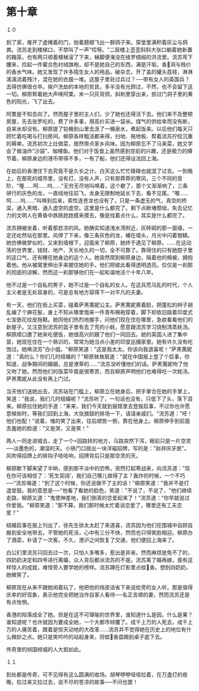 # 第十章

１０

到了家，推开了虚掩着的门，拍着膀翅飞出一群鸽子来。穿堂里满积着灰尘与鸽粪。流苏走到楼梯口，不禁叫了一声"哎呀。"二层楼上歪歪斜斜大张口躺着她新置的箱笼，也有两只顺着楼梯滚了下来，梯脚便淹没在绫罗绸缎的洪流里。流苏弯下腰来，捡起一件蜜合色衬绒旗袍，却不是她自己的东西，满是汗垢，香洞与贱价的香水气味。她又发现了许多陌生女人的用品，破杂志，开了盖的罐头荔枝，淋淋漓漓流着残汁，混在她的衣服一堆。这屋子里驻过兵过？──带有女人的英国兵？去得仿佛很仓卒。挨户洗劫的本地的贫民，多半没有光顾过，不然，也不会留下这一切。柳原帮着她大声唤阿栗。末一只灰背鸽，斜刺里穿出来，掠过门洞子里的黄色的阳光，飞了出去。

阿栗是不知去向了。然而屋子里的主人们，少了她也还得活下去。他们来不及整顿房屋，先去张罗吃的，费了许多事，用高价买进一袋米。煤气的供给幸而没有断，自来水却没有。柳原提了铅桶到山里去汲了一桶泉水，煮起饭来。以后他们每天只顾忙着吃喝与打扫房间。柳原各样粗活都来得，扫地、拖地板、帮着流苏拧绞沉重的褥单。流苏初次上灶做菜，居然带点家乡风味。因为柳原忘不了马来菜，她又学会了做油炸"沙袋"、咖哩鱼。他们对于饭食上虽然感到空前的兴趣，还是极力的撙节着。柳原身边的港币带得不多，一有了船，他们还得设法回上海。

在劫后的香港住下去究竟不是久长之计。白天这么忙忙碌碌也就混了过去。一到晚上，在那死的城市里，没有灯，没有人声，只有那莽莽的寒风，三个不同的音阶，"喔……呵……呜……"无穷无尽地叫唤着，这个歇了，那个又渐渐响了，三条骈行的灰色的龙，一直线地往前飞，龙身无限制地延长下去，看不见尾。"喔……呵……呜……"叫唤到后来，索性连苍龙也没有了，只是一条虚无的气，真空的桥梁，通入黑暗，通入虚空的虚空。这里是什么都完了。剩下点断堵颓垣，失去记忆力的文明人在黄昏中跌跌跄跄摸来摸去，像是找着点什么，其实是什么都完了。

流苏拥被坐着，听着那悲凉的风。她确实知道浅水湾附近，灰砖砌的那一面墙，一定还屹然站在那里。风停了下来，像三条灰色的龙，蟠在墙头，月光中闪着银鳞。她仿佛做梦似的，又来到墙根下，迎面来了柳原，她终于遇见了柳原。……在这动荡的世界里，钱财、地产、天长地久的一切，全不可靠了。靠得住的只有她腔子里的这口气，还有睡在她身边的这个人。她突然爬到柳原身边，隔着他的棉被，拥抱着他。他从被窝里伸出手来握住她的手。他们把彼此看得透明透亮。仅仅是一刹那的彻底的谅解，然而这一刹那够他们在一起和谐地活个十年八年。

他不过是一个自私的男子，她不过是一个自私的女人。在这兵荒马乱的时代，个人主义者是无处容身的，可是总有地方容得下一对平凡的夫妻。

有一天，他们在街上买菜，碰着萨黑荑妮公主。萨黑荑妮黄着脸，把蓬松的辫子胡乱编了个麻花髻，身上不知从哪里借来一件青布棉袍穿着，脚下却依旧趿着印度式七宝嵌花纹皮拖鞋。她同他们热烈地握手，问他们现在住在哪里，急欲看看他们的新屋子。又注意到流苏的篮子里有去了壳的小蚝，愿意跟流苏学习烧制清蒸蚝汤。柳原顺口邀了她来吃便饭，她很高兴的跟了他们一同回去。她的英国人进了集中营，她现在住在一个熟识的，常常为她当点小差的印度巡捕家里。她有许久没有吃饱过。她唤流苏"白小姐。"柳原笑道："这是我太太。你该向我道喜呢！"萨黑荑妮道："真的么？你们几时结婚的？"柳原耸耸肩道："就在中国报上登了个启事，你知道，战争期间的婚姻，总是潦草的……"流苏没听懂他们的话。萨黑荑妮吻了他又吻了她。然而他们的饭菜毕竟是很寒苦，而且柳原声明他们也难得吃一次蚝汤。萨黑荑妮从此没有再上门过。

当天他们送她出去，流苏站在门槛上，柳原立在她身后，把手掌合在她的手掌上，笑道："我说，我们几时结婚呢？"流苏听了，一句话也没有，只低下了头，落下泪来。柳原拉住她的手道："来来，我们今天就到报馆里去登报启事，不过你也许愿意候些时，等我们回到上海，大张旗鼓的排场一下，请请亲戚们。"流苏道："呸！他们也配！"说着，嗤的笑了出来，往后顺势一倒，靠在他身上。柳原伸手到前面去羞她的脸道："又是哭，又是笑！"

两人一同走进城去，走了一个回路转的地方，马路突然下泻，眼前只是一片空灵──淡墨色的，潮湿的天。小铁门口挑出一块洋磁招牌，写的是："赵祥庆牙医"。风吹得招牌上的铁钩子吱吱响，招牌背后只是那空灵的天。

柳原歇下脚来望了半晌，感到那平淡中的恐怖，突然打起寒战来，向流苏道："现在你可该相信了：‘死生契阔’，我们自己哪儿做得了主？轰炸的时候，一个不巧──"流苏嗔道："到了这个时候，你还说做不了主的话！"柳原笑道："我并不是打退堂鼓。我的意思是──"他看了看她的脸色，笑道："不说了，不说了，"他们继续走路，柳原又道："鬼使神差地，我们倒真的恋爱起来了！"流苏道："你早就说过你爱我。"柳原笑道："那不算。我们那时候太忙着谈恋爱了，哪里还有工夫恋爱？"

结婚启事在报上刊出了，徐先生徐太太赶了来道喜，流苏因为他们在围城中自顾自搬到安全地带去，不管她的死活，心中有三分不快，然而也只得笑脸相迎。柳原办了酒菜，补请了一次客。不久，港沪之间恢复了交通，他们便回上海来了。

白公扪里流苏只回去过一次，只怕人多嘴多，惹出是非来。然而麻烦是免不了的，四奶奶决定和四爷进行离婚，众人背后都派流苏的不是。流苏离了婚再嫁，竟有这样惊人的成就，难怪旁人要学她的榜样。流苏蹲在灯影里点蚊香。想到四奶奶，她微笑了。

柳原现在从来不跟她闹着玩了，他把他的俏皮话省下来说给旁的女人听。那是值得庆幸的好现象，表示他完全把她当作自家人看待──名正言顺的妻，然而流苏还是有点怅惘。

香港的陷落成全了她。但是在这不可理喻的世界里，谁知道什么是因，什么是果？谁知道呢？也许就因为要成全她，一个大都市倾覆了。成千上万的人死去，成千上万的人痛苦着，跟着是惊天动地的大改革……流苏并不觉得她在历史上的地位有什么微妙之点。她只是笑吟吟的站起身来，将蚊香盘踢到桌子底下去。

传奇里的倾国倾城的人大抵如此。

１１

到处都是传奇，可不见得有这么圆满的收场。胡琴咿咿哑哑拉着，在万盏灯的夜晚，拉过来又拉过去，说不尽的苍凉的故事──不问也罢！